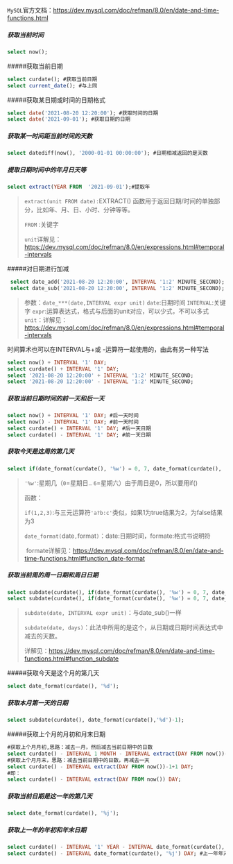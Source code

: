 
`MySQL`官方文档：https://dev.mysql.com/doc/refman/8.0/en/date-and-time-functions.html

##### 获取当前时间

```sql
select now();
```

#####获取当前日期

```sql
select curdate(); #获取当前日期
select current_date(); #与上同
```

#####获取某日期或时间的日期格式

```sql
select date('2021-08-20 12:20:00'); #获取时间的日期
select date('2021-09-01'); #获取日期的日期
```

##### 获取某一时间距当前时间的天数

```sql
select datediff(now(), '2000-01-01 00:00:00'); #日期相减返回的是天数
```

##### 提取日期时间中的年月日天等

```sql
select extract(YEAR FROM  '2021-09-01');#提取年
```

> `extract(unit FROM date):`EXTRACT() 函数用于返回日期/时间的单独部分，比如年、月、日、小时、分钟等等。
>
> `FROM` :关键字
>
> `unit`详解见：https://dev.mysql.com/doc/refman/8.0/en/expressions.html#temporal-intervals

#####对日期进行加减

```sql
 select date_add('2021-08-20 12:20:00', INTERVAL '1:2' MINUTE_SECOND); #日期加上指定格式时间
 select date_sub('2021-08-20 12:20:00', INTERVAL '1:2' MINUTE_SECOND); #日期减去指定格式时间
```

> 参数：`date_***(date,INTERVAL expr unit)`
>  	`date`:日期时间
>  	`INTERVAL`:关键字
>  	`expr`:运算表达式，格式与后面的unit对应，可以少式，不可以多式
>  	`unit`：详解见：https://dev.mysql.com/doc/refman/8.0/en/expressions.html#temporal-intervals

时间算术也可以在INTERVAL与+或 -运算符一起使用的，由此有另一种写法

```sql
select now() + INTERVAL '1' DAY;
select curdate() + INTERVAL '1' DAY;
select '2021-08-20 12:20:00' + INTERVAL '1:2' MINUTE_SECOND;
select '2021-08-20 12:20:00' - INTERVAL '1:2' MINUTE_SECOND;
```

##### 获取当前日期时间的前一天和后一天

```sql
select now() + INTERVAL '1' DAY; #后一天时间
select now() - INTERVAL '1' DAY; #前一天时间
select curdate() + INTERVAL '1' DAY; #后一天日期
select curdate() - INTERVAL '1' DAY; #前一天日期
```

##### 获取今天是这周的第几天

```sql
select if(date_format(curdate(), '%w') = 0, 7, date_format(curdate(), '%w'));
```

> `'%w'`:星期几（`0`=星期日.. `6`=星期六）由于周日是0，所以要用if()
>
> 函数：
>
> `if(1,2,3)`:与三元运算符`'a?b:c'`类似，如果1为true结果为2，为false结果为3
>
> `date_format(`date`,`format`)`：date:日期时间，formate:格式书说明符
>
> ​	formate详解见：https://dev.mysql.com/doc/refman/8.0/en/date-and-time-functions.html#function_date-format

##### 获取当前周的周一日期和周日日期

```sql
select subdate(curdate(), if(date_format(curdate(), '%w') = 0, 7, date_format(curdate(), '%w'))-1); #当前周的周一日期
select subdate(curdate(), if(date_format(curdate(), '%w') = 0, 7, date_format(curdate(), '%w'))-7); #当前周的周日日期
```

> `subdate(date, INTERVAL expr unit)`：与date_sub()一样
>
> `subdate(date, days)`：此法中所用的是这个，从日期或日期时间表达式中减去的天数。
>
> 详解见：https://dev.mysql.com/doc/refman/8.0/en/date-and-time-functions.html#function_subdate

#####获取今天是这个月的第几天

```sql
select date_format(curdate(), '%d');
```

##### 获取本月第一天的日期

```sql
select subdate(curdate(), date_format(curdate(),'%d')-1);
```

#####获取上个月的月初和月末日期

```sql
#获取上个月月初,思路：减去一月，然后减去当前日期中的日数
select curdate() - INTERVAL 1 MONTH - INTERVAL extract(DAY FROM now())-1 DAY;
#获取上个月月末，思路：减去当前日期中的日数，再减去一天
select curdate() - INTERVAL extract(DAY FROM now())-1+1 DAY;
#即：
select curdate() - INTERVAL extract(DAY FROM now()) DAY;
```

##### 获取当前日期是这一年的第几天

```sql
select date_format(curdate(), '%j');
```

##### 获取上一年的年初和年末日期

```sql
select curdate() - INTERVAL '1' YEAR - INTERVAL date_format(curdate(), '%j') DAY; #上一年年初
select curdate() - INTERVAL date_format(curdate(), '%j') DAY; #上一年年末
```

